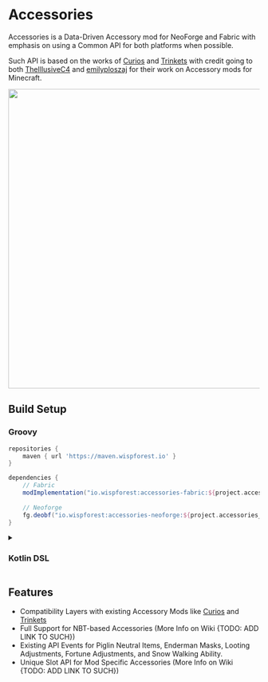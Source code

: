 # Accessories

Accessories is a Data-Driven Accessory mod for NeoForge and Fabric with emphasis on using a Common API for both platforms when possible.

<p/>
  
Such API is based on the works of [Curios](https://github.com/TheIllusiveC4/Curios) and [Trinkets](https://github.com/emilyploszaj/trinkets) with credit going to both [TheIllusiveC4](https://github.com/TheIllusiveC4) and [emilyploszaj](https://github.com/emilyploszaj) for their work on Accessory mods for Minecraft.

<center><img width=600 src="https://cdn.modrinth.com/data/jtmvUHXj/images/225eb5f172da0586a1e4ff184c5345d489032214.png" /></center>

## Build Setup

### Groovy
```groovy
repositories {
    maven { url 'https://maven.wispforest.io' }
}

dependencies {
    // Fabric
    modImplementation("io.wispforest:accessories-fabric:${project.accessories_version}")
    
    // Neoforge 
    fg.deobf("io.wispforest:accessories-neoforge:${project.accessories_version}")
}
```
<details>
<summary><h3>Kotlin DSL</h3></summary>
  
```kotlin
repositories {
    maven("https://maven.wispforest.io")
}

dependencies {
    // Fabric
    modImplementation("io.wispforest:accessories-fabric:${properties["accessories_version"]}")
    
    // Neoforge 
    fg.deobf("io.wispforest:accessories-neoforge:${properties["accessories_version"]}")
}
```
</details>

## Features
- Compatibility Layers with existing Accessory Mods like [Curios](https://github.com/TheIllusiveC4/Curios) and [Trinkets](https://github.com/emilyploszaj/trinkets)
- Full Support for NBT-based Accessories (More Info on Wiki {TODO: ADD LINK TO SUCH})
- Existing API Events for Piglin Neutral Items, Enderman Masks, Looting Adjustments, Fortune Adjustments, and Snow Walking Ability.
- Unique Slot API for Mod Specific Accessories (More Info on Wiki {TODO: ADD LINK TO SUCH})
